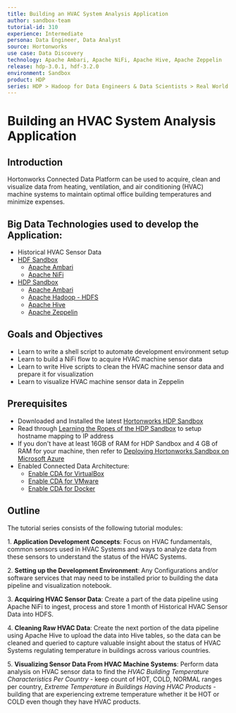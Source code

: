 ```yaml
---
title: Building an HVAC System Analysis Application
author: sandbox-team
tutorial-id: 310
experience: Intermediate
persona: Data Engineer, Data Analyst
source: Hortonworks
use case: Data Discovery
technology: Apache Ambari, Apache NiFi, Apache Hive, Apache Zeppelin
release: hdp-3.0.1, hdf-3.2.0
environment: Sandbox
product: HDP
series: HDP > Hadoop for Data Engineers & Data Scientists > Real World Examples, HDF > Develop Data Flow & Streaming Applications > Real World Examples
---
```


# Building an HVAC System Analysis Application

## Introduction

Hortonworks Connected Data Platform can be used to acquire, clean and visualize data from heating, ventilation, and air conditioning (HVAC) machine systems to maintain optimal office building temperatures and minimize expenses.

## Big Data Technologies used to develop the Application:

- Historical HVAC Sensor Data
- [HDF Sandbox](https://hortonworks.com/products/data-platforms/hdf/)
    - [Apache Ambari](https://ambari.apache.org/)
    - [Apache NiFi](https://nifi.apache.org/)
- [HDP Sandbox](https://hortonworks.com/products/data-platforms/hdp/)
    - [Apache Ambari](https://ambari.apache.org/)
    - [Apache Hadoop - HDFS](http://hadoop.apache.org/docs/r2.7.6/)
    - [Apache Hive](https://hive.apache.org/)
    - [Apache Zeppelin](https://zeppelin.apache.org/)

## Goals and Objectives

- Learn to write a shell script to automate development environment setup
- Learn to build a NiFi flow to acquire HVAC machine sensor data
- Learn to write Hive scripts to clean the HVAC machine sensor data and prepare it for visualization
- Learn to visualize HVAC machine sensor data in Zeppelin

## Prerequisites

- Downloaded and Installed the latest [Hortonworks HDP Sandbox](https://hortonworks.com/hdp/downloads/)
- Read through [Learning the Ropes of the HDP Sandbox](https://hortonworks.com/tutorial/learning-the-ropes-of-the-hortonworks-sandbox/) to setup hostname mapping to IP address
- If you don't have at least 16GB of RAM for HDP Sandbox and 4 GB of RAM for your machine, then refer to [Deploying Hortonworks Sandbox on Microsoft Azure](https://hortonworks.com/tutorial/sandbox-deployment-and-install-guide/section/4/)
- Enabled Connected Data Architecture:
  - [Enable CDA for VirtualBox](https://hortonworks.com/tutorial/sandbox-deployment-and-install-guide/section/1/#enable-connected-data-architecture-cda---advanced-topic)
  - [Enable CDA for VMware](https://hortonworks.com/tutorial/sandbox-deployment-and-install-guide/section/2/#enable-connected-data-architecture-cda---advanced-topic)
  - [Enable CDA for Docker](https://hortonworks.com/tutorial/sandbox-deployment-and-install-guide/section/3/#enable-connected-data-architecture-cda---advanced-topic)

## Outline

The tutorial series consists of the following tutorial modules:

1\. **Application Development Concepts**: Focus on HVAC fundamentals, common sensors used in HVAC Systems and ways to analyze data from these sensors to understand the status of the HVAC Systems.

2\. **Setting up the Development Environment**: Any Configurations and/or software services that may need to be installed prior to building the data pipeline and visualization notebook.

3\. **Acquiring HVAC Sensor Data**: Create a part of the data pipeline using Apache NiFi to ingest, process and store 1 month of Historical HVAC Sensor Data into HDFS.

4\. **Cleaning Raw HVAC Data**: Create the next portion of the data pipeline using Apache Hive to upload the data into Hive tables, so the data can be cleaned and queried to capture valuable insight about the status of HVAC Systems regulating temperature in buildings across various countries.

5\. **Visualizing Sensor Data From HVAC Machine Systems**: Perform data analysis on HVAC sensor data to find the _HVAC Building Temperature Characteristics Per Country_ - keep count of HOT, COLD, NORMAL ranges per country, _Extreme Temperature in Buildings Having HVAC Products_ - building that are experiencing extreme temperature whether it be HOT or COLD even though they have HVAC products.
